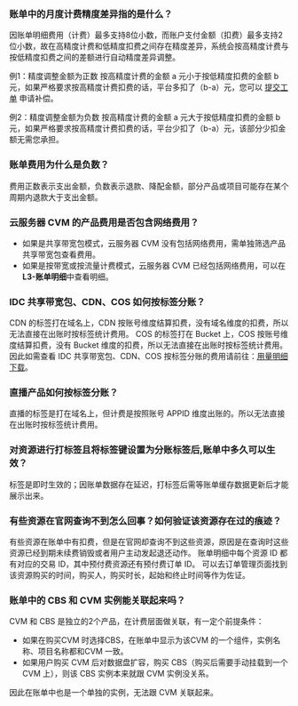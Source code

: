 ### 账单中的月度计费精度差异指的是什么？

因账单明细费用（计费）最多支持8位小数，而账户支付金额（扣费）最多支持2位小数，故在高精度计费和低精度扣费之间存在精度差异，系统会按高精度计费与按低精度扣费之间的差额进行自动精度差异调整。

例1：精度调整金额为正数
按高精度计费的金额 a 元小于按低精度扣费的金额 b 元，如果严格要求按高精度计费扣费的话，平台多扣了（b-a）元，您可以 [提交工单]() 申请补偿。

例2：精度调整金额为负数
按高精度计费的金额 a 元大于按低精度扣费的金额 b 元，如果严格要求按高精度计费扣费的话，平台少扣了（b-a）元，该部分少扣金额无需您承担。

### 账单费用为什么是负数？

费用正数表示支出金额，负数表示退款、降配金额，部分产品或项目可能存在某个周期内退款大于支出金额。

### 云服务器 CVM 的产品费用是否包含网络费用？

- 如果是共享带宽包模式，云服务器 CVM 没有包括网络费用，需单独筛选产品共享带宽包查看费用。
- 如果是按带宽或按流量计费模式，云服务器 CVM 已经包括网络费用，可以在**L3-账单明细**中查看明细。


### IDC 共享带宽包、CDN、COS 如何按标签分账？

CDN 的标签打在域名上，CDN 按账号维度结算扣费，没有域名维度的扣费，所以无法直接在出账时按标签统计费用。
COS 的标签打在 Bucket 上，COS 按账号维度结算扣费，没有 Bucket 维度的扣费，所以无法直接在出账时按标签统计费用。
因此如需查看 IDC 共享带宽包、CDN、COS 按标签分账的费用请前往：[用量明细下载](https://console.cloud.tencent.com/expense/bill/dosageDownload)。

### 直播产品如何按标签分账？

直播的标签是打在域名上，但计费是按照账号 APPID 维度出账的。所以无法直接在出账时按标签统计费用。

### 对资源进行打标签且将标签键设置为分账标签后,账单中多久可以生效？

标签是即时生效的；因账单数据存在延迟，打标签后需等账单缓存数据更新后才能展示出来。

### 有些资源在官网查询不到怎么回事？如何验证该资源存在过的痕迹？

有些资源在账单中有扣费，但是在官网却查询不到这些资源，原因是在查询时这些资源已经到期未续费销毁或者用户主动发起退还动作。
账单明细中每个资源 ID 都有对应的交易 ID，其中预付费资源还有预付费订单 ID。 可以去订单管理页面找到该资源购买的时间，购买人，购买时长，起始和终止时间等作为佐证。

### 账单中的 CBS 和 CVM 实例能关联起来吗？

CVM 和 CBS 是独立的2个产品，在计费层面做关联，有一定个前提条件：
- 如果在购买CVM 时选择CBS，在账单中显示为该CVM 的一个组件，实例名称、项目名称都和CVM 一致。
- 如果用户购买 CVM 后对数据盘扩容，购买 CBS（购买后需要手动挂载到一个 CVM 上），则该 CBS 实例本来就跟 CVM 实例没关系。 

因此在账单中也是一个单独的实例，无法跟 CVM 关联起来。
